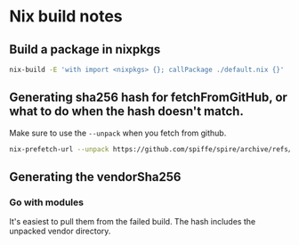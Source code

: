 # Nix build notes

## Build a package in nixpkgs

```sh
nix-build -E 'with import <nixpkgs> {}; callPackage ./default.nix {}'
```

## Generating sha256 hash for fetchFromGitHub, or what to do when the hash doesn't match.

Make sure to use the `--unpack` when you fetch from github.

```sh
nix-prefetch-url --unpack https://github.com/spiffe/spire/archive/refs/tags/v1.1.3.tar.gz
```

## Generating the vendorSha256

### Go with modules
It's easiest to pull them from the failed build. The hash includes the unpacked vendor directory.
